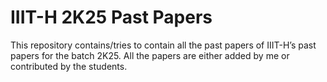 # IIIT-H 2K25 Past Papers
This repository contains/tries to contain all the past papers of IIIT-H’s past papers for the batch 2K25. All the papers are either added by me or contributed by the students.
